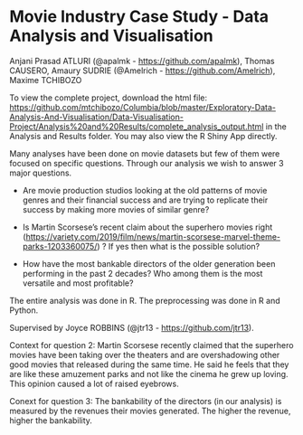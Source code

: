 # Movie Industry Case Study - Data Analysis and Visualisation

Anjani Prasad ATLURI (@apalmk - https://github.com/apalmk), Thomas CAUSERO, Amaury SUDRIE (@Amelrich - https://github.com/Amelrich), Maxime TCHIBOZO

To view the complete project, download the html file: https://github.com/mtchibozo/Columbia/blob/master/Exploratory-Data-Analysis-And-Visualisation/Data-Visualisation-Project/Analysis%20and%20Results/complete_analysis_output.html in the Analysis and Results folder. You may also view the R Shiny App directly.

Many analyses have been done on movie datasets but few of them were focused on specific questions. Through our analysis we wish to answer 3 major questions.

- Are movie production studios looking at the old patterns of movie genres and their financial success and are trying to replicate their success by making more movies of similar genre?

- Is Martin Scorsese’s recent claim about the superhero movies right (https://variety.com/2019/film/news/martin-scorsese-marvel-theme-parks-1203360075/) ? If yes then what is the possible solution?

 - How have the most bankable directors of the older generation been performing in the past 2 decades? Who among them is the most versatile and most profitable?
 
The entire analysis was done in R. The preprocessing was done in R and Python. 

Supervised by Joyce ROBBINS (@jtr13 - https://github.com/jtr13).

Context for question 2: Martin Scorsese recently claimed that the superhero movies have been taking over the theaters and are overshadowing other good movies that released during the same time. He said he feels that they are like these amuzement parks and not like the cinema he grew up loving. This opinion caused a lot of raised eyebrows.

Conext for question 3: The bankability of the directors (in our analysis) is measured by the revenues their movies generated. The higher the revenue, higher the bankability.
